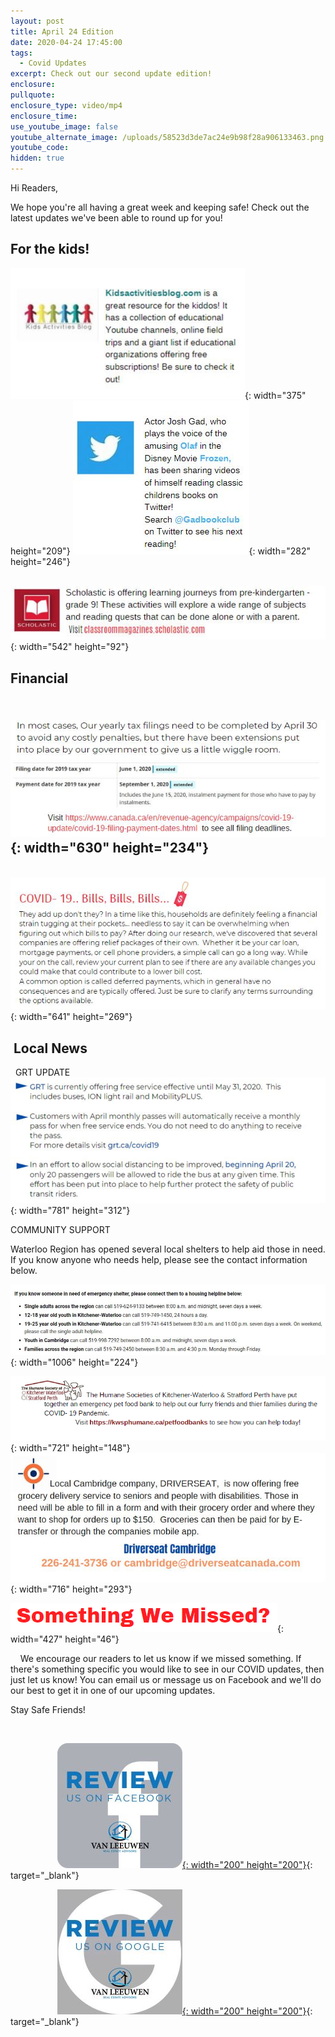 ```yaml
---
layout: post
title: April 24 Edition
date: 2020-04-24 17:45:00
tags:
  - Covid Updates
excerpt: Check out our second update edition!
enclosure:
pullquote:
enclosure_type: video/mp4
enclosure_time:
use_youtube_image: false
youtube_alternate_image: /uploads/58523d3de7ac24e9b98f28a906133463.png
youtube_code:
hidden: true
---
```


Hi Readers,&nbsp;

We hope you're all having a great week and keeping safe\! Check out the latest updates we've been able to round up for you\!&nbsp;

## For the kids\!&nbsp;

![](/uploads/kab.PNG){: width="375" height="209"}&nbsp;![](/uploads/twitter.JPG){: width="282" height="246"}

&nbsp; &nbsp; &nbsp; &nbsp; &nbsp; &nbsp; &nbsp;![](/uploads/scholastic.JPG){: width="542" height="92"}

## Financial

## &nbsp; &nbsp;![](/uploads/taxes.PNG){: width="630" height="234"}

&nbsp;![](/uploads/bills-png.PNG){: width="641" height="269"}

## &nbsp;Local News &nbsp;

&nbsp; GRT UPDATE![](/uploads/grt.PNG){: width="781" height="312"}

COMMUNITY SUPPORT&nbsp;

Waterloo Region has opened several local shelters to help aid those in need. If you know anyone who needs help, please see the contact information below.&nbsp;

![](/uploads/shelter.PNG){: width="1006" height="224"}

![](/uploads/hs.PNG){: width="721" height="148"}![](/uploads/driverseat.PNG){: width="716" height="293"}

![](/uploads/missed.PNG){: width="427" height="46"}

&nbsp; &nbsp; We encourage our readers to let us know if we missed something. If there's something specific you would like to see in our COVID updates, then just let us know\! You can email us or message us on Facebook and we'll do our best to get it in one of our upcoming updates.&nbsp;

Stay Safe Friends\!&nbsp;

&nbsp;

&nbsp; &nbsp; &nbsp; &nbsp; &nbsp; &nbsp; &nbsp; &nbsp; &nbsp; &nbsp;[![](/uploads/fb-review-1.jpg){: width="200" height="200"}](https://www.facebook.com/pg/jerryvanleeuwenkw/reviews/){: target="_blank"}&nbsp; &nbsp; &nbsp; &nbsp;

&nbsp; &nbsp; &nbsp; &nbsp; &nbsp; &nbsp; &nbsp; &nbsp; &nbsp; &nbsp;[![](/uploads/g-review-1.jpg){: width="200" height="200"}](https://www.google.com/search?q=van+leeuwen+real+estate+google+review&amp;oq=van+leeuwen+real+estate+google+review&amp;aqs=chrome..69i57j33.6519j0j7&amp;sourceid=chrome&amp;ie=UTF-8#lrd=0x882b8840d04595cd:0x7cb7a6596c339e6a,1){: target="_blank"}